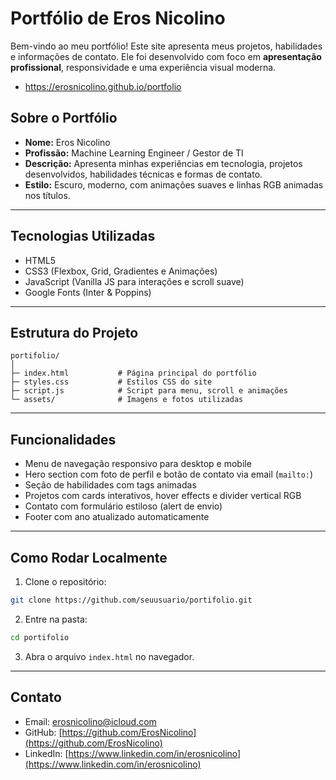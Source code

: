 # Portfólio de Eros Nicolino

Bem-vindo ao meu portfólio! Este site apresenta meus projetos, habilidades e informações de contato. Ele foi desenvolvido com foco em **apresentação profissional**, responsividade e uma experiência visual moderna.
- https://erosnicolino.github.io/portfolio

## Sobre o Portfólio

- **Nome:** Eros Nicolino  
- **Profissão:** Machine Learning Engineer / Gestor de TI  
- **Descrição:** Apresenta minhas experiências em tecnologia, projetos desenvolvidos, habilidades técnicas e formas de contato.  
- **Estilo:** Escuro, moderno, com animações suaves e linhas RGB animadas nos títulos.

---

## Tecnologias Utilizadas

- HTML5  
- CSS3 (Flexbox, Grid, Gradientes e Animações)  
- JavaScript (Vanilla JS para interações e scroll suave)  
- Google Fonts (Inter & Poppins)  

---

## Estrutura do Projeto

```
portifolio/
│
├─ index.html           # Página principal do portfólio
├─ styles.css           # Estilos CSS do site
├─ script.js            # Script para menu, scroll e animações
└─ assets/              # Imagens e fotos utilizadas
```

---

## Funcionalidades

- Menu de navegação responsivo para desktop e mobile  
- Hero section com foto de perfil e botão de contato via email (`mailto:`)  
- Seção de habilidades com tags animadas  
- Projetos com cards interativos, hover effects e divider vertical RGB  
- Contato com formulário estiloso (alert de envio)  
- Footer com ano atualizado automaticamente  

---

## Como Rodar Localmente

1. Clone o repositório:
```bash
git clone https://github.com/seuusuario/portifolio.git
```

2. Entre na pasta:
```bash
cd portifolio
```

3. Abra o arquivo `index.html` no navegador.

---

## Contato

- Email: [erosnicolino@icloud.com](mailto:erosnicolino@icloud.com)  
- GitHub: [https://github.com/ErosNicolino](https://github.com/ErosNicolino)  
- LinkedIn: [https://www.linkedin.com/in/erosnicolino](https://www.linkedin.com/in/erosnicolino)  

